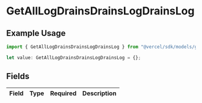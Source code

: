 # GetAllLogDrainsDrainsLogDrainsLog

## Example Usage

```typescript
import { GetAllLogDrainsDrainsLogDrainsLog } from "@vercel/sdk/models/getalllogdrainsop.js";

let value: GetAllLogDrainsDrainsLogDrainsLog = {};
```

## Fields

| Field       | Type        | Required    | Description |
| ----------- | ----------- | ----------- | ----------- |